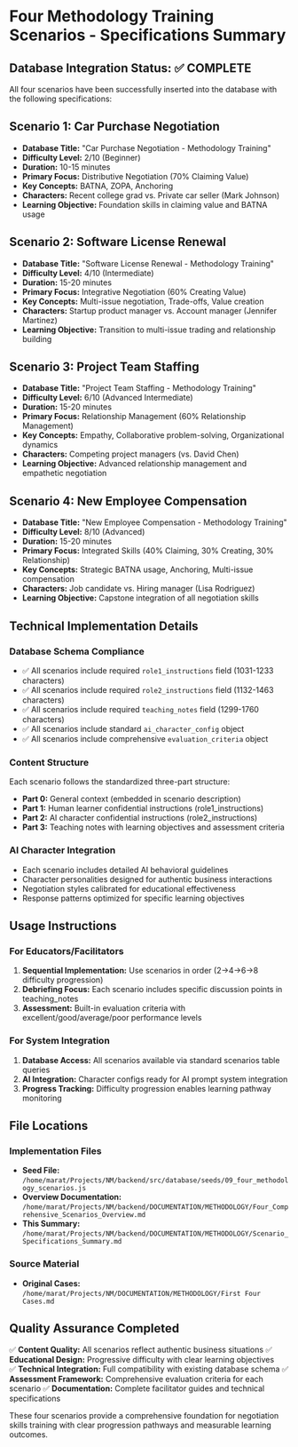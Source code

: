 # Four Methodology Training Scenarios - Specifications Summary

## Database Integration Status: ✅ COMPLETE

All four scenarios have been successfully inserted into the database with the following specifications:

## Scenario 1: Car Purchase Negotiation
- **Database Title:** "Car Purchase Negotiation - Methodology Training"
- **Difficulty Level:** 2/10 (Beginner)
- **Duration:** 10-15 minutes
- **Primary Focus:** Distributive Negotiation (70% Claiming Value)
- **Key Concepts:** BATNA, ZOPA, Anchoring
- **Characters:** Recent college grad vs. Private car seller (Mark Johnson)
- **Learning Objective:** Foundation skills in claiming value and BATNA usage

## Scenario 2: Software License Renewal  
- **Database Title:** "Software License Renewal - Methodology Training"
- **Difficulty Level:** 4/10 (Intermediate)
- **Duration:** 15-20 minutes
- **Primary Focus:** Integrative Negotiation (60% Creating Value)
- **Key Concepts:** Multi-issue negotiation, Trade-offs, Value creation
- **Characters:** Startup product manager vs. Account manager (Jennifer Martinez)
- **Learning Objective:** Transition to multi-issue trading and relationship building

## Scenario 3: Project Team Staffing
- **Database Title:** "Project Team Staffing - Methodology Training"  
- **Difficulty Level:** 6/10 (Advanced Intermediate)
- **Duration:** 15-20 minutes
- **Primary Focus:** Relationship Management (60% Relationship Management)
- **Key Concepts:** Empathy, Collaborative problem-solving, Organizational dynamics
- **Characters:** Competing project managers (vs. David Chen)
- **Learning Objective:** Advanced relationship management and empathetic negotiation

## Scenario 4: New Employee Compensation
- **Database Title:** "New Employee Compensation - Methodology Training"
- **Difficulty Level:** 8/10 (Advanced)
- **Duration:** 15-20 minutes  
- **Primary Focus:** Integrated Skills (40% Claiming, 30% Creating, 30% Relationship)
- **Key Concepts:** Strategic BATNA usage, Anchoring, Multi-issue compensation
- **Characters:** Job candidate vs. Hiring manager (Lisa Rodriguez)
- **Learning Objective:** Capstone integration of all negotiation skills

## Technical Implementation Details

### Database Schema Compliance
- ✅ All scenarios include required `role1_instructions` field (1031-1233 characters)
- ✅ All scenarios include required `role2_instructions` field (1132-1463 characters)  
- ✅ All scenarios include required `teaching_notes` field (1299-1760 characters)
- ✅ All scenarios include standard `ai_character_config` object
- ✅ All scenarios include comprehensive `evaluation_criteria` object

### Content Structure
Each scenario follows the standardized three-part structure:
- **Part 0:** General context (embedded in scenario description)
- **Part 1:** Human learner confidential instructions (role1_instructions)
- **Part 2:** AI character confidential instructions (role2_instructions)  
- **Part 3:** Teaching notes with learning objectives and assessment criteria

### AI Character Integration
- Each scenario includes detailed AI behavioral guidelines
- Character personalities designed for authentic business interactions
- Negotiation styles calibrated for educational effectiveness
- Response patterns optimized for specific learning objectives

## Usage Instructions

### For Educators/Facilitators
1. **Sequential Implementation:** Use scenarios in order (2→4→6→8 difficulty progression)
2. **Debriefing Focus:** Each scenario includes specific discussion points in teaching_notes
3. **Assessment:** Built-in evaluation criteria with excellent/good/average/poor performance levels

### For System Integration  
1. **Database Access:** All scenarios available via standard scenarios table queries
2. **AI Integration:** Character configs ready for AI prompt system integration
3. **Progress Tracking:** Difficulty progression enables learning pathway monitoring

## File Locations

### Implementation Files
- **Seed File:** `/home/marat/Projects/NM/backend/src/database/seeds/09_four_methodology_scenarios.js`
- **Overview Documentation:** `/home/marat/Projects/NM/backend/DOCUMENTATION/METHODOLOGY/Four_Comprehensive_Scenarios_Overview.md`
- **This Summary:** `/home/marat/Projects/NM/backend/DOCUMENTATION/METHODOLOGY/Scenario_Specifications_Summary.md`

### Source Material
- **Original Cases:** `/home/marat/Projects/NM/DOCUMENTATION/METHODOLOGY/First Four Cases.md`

## Quality Assurance Completed

✅ **Content Quality:** All scenarios reflect authentic business situations
✅ **Educational Design:** Progressive difficulty with clear learning objectives  
✅ **Technical Integration:** Full compatibility with existing database schema
✅ **Assessment Framework:** Comprehensive evaluation criteria for each scenario
✅ **Documentation:** Complete facilitator guides and technical specifications

These four scenarios provide a comprehensive foundation for negotiation skills training with clear progression pathways and measurable learning outcomes.
